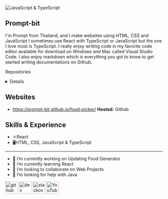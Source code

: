 ![JavaScript & TypeScript](https://yt3.googleusercontent.com/7nXINKEaZh9mvXE2uf_UsRVQIHf-_Ejw4Q0hnFxy2xVaV2huNnyg_8agw5MG_4_q8F--BCm1=w2276-fcrop64=1,00005a57ffffa5a8-k-c0xffffffff-no-nd-rj)

## Prompt-bit

I'm Prompt from Thailand, and I make websites using HTML, CSS and JavaScript I sometimes use React with TypeScript or JavaScript but the one I love most is TypeScript. I really enjoy writing code in my favorite code editor available for download on Windows and Mac called Visual Studio Code. I also enjoy markdown which is everything you got to know to get started writing documentations on Github.

Repositories
<details>
  <table  style="border-radius: 10px">
    <tr>
      <td width="50%">
        <h3>🌱 <a href="https://github.com/Prompt-bit/harvest-moon">Harvest Moon - BETA version</a> </h3>
        <p>Reminds you of the olden times</p> &nbsp;&nbsp;&nbsp;&nbsp;&nbsp;&nbsp;
        <p>🖥️ <code>HTML & CSS & JS</code></p>&nbsp;&nbsp;&nbsp;&nbsp;&nbsp;&nbsp;&nbsp;
      </td>
      <td width="50%">
        <h3>🎞️ <a href="https://github.com/Prompt-bit/videoshare">VideoShare - YouTube API</a></h3>
        <p>Based on the YouTube API</p>&nbsp;&nbsp;&nbsp;&nbsp;&nbsp;&nbsp;
        <p> 🖥️ <code>HTML & CSS & JS</code></p>
      </td>
    </tr>
    <tr>
      <td width="50%">
        <h3>🍉 <a href="https://prompt-bit.github.io/food-picker">Food Meal Generator - Generate Food Meals</a></h3>
        <p>Generates what you should eat every day</p>&nbsp;&nbsp;&nbsp;&nbsp;&nbsp;&nbsp;
        <p>⚛️ <code>ReactTS</code></p>
      </td>
      <td width="50%">
        <h3> <a href="https://github.com/Prompt-bit/maze-shad">Maze Shad</a> <a href="https://github.com/pim-iop">ft. pim-iop</a></h3>
        <p>Maze Shad official website</p>&nbsp;&nbsp;&nbsp;&nbsp;&nbsp;&nbsp;
        <p>🖥️ <code>HTML & CSS & JS</code></p>
      </td>
    </tr>
  </table>
</details>



## Websites
* https://prompt-bit.github.io/food-picker/ **Hosted:** Github

## Skills & Experience
* ⚛️React
* 🖥️HTML, CSS, JavaScript & TypeScript
---
- 🔭 I’m currently working on Updating Food Generator 
- 🌱 I’m currently learning React 
- 👯 I’m looking to collaborate on Web Projects 
- 🤔 I’m looking for help with Java 


[<img src='https://cdn.jsdelivr.net/npm/simple-icons@3.0.1/icons/github.svg' alt='github' height='40'>](https://github.com/Prompt-bit)  [<img src='https://cdn.jsdelivr.net/npm/simple-icons@3.0.1/icons/dev-dot-to.svg' alt='dev' height='40'>](https://dev.to/ppprompt)  [<img src='https://cdn.jsdelivr.net/npm/simple-icons@3.0.1/icons/stackoverflow.svg' alt='stackoverflow' height='40'>](https://stackoverflow.com/users/28432190)  [<img src='https://cdn.jsdelivr.net/npm/simple-icons@3.0.1/icons/youtube.svg' alt='YouTube' height='40'>](https://www.youtube.com/channel/UCxlmYCY3eH-8FjLt0olr-Og)  
